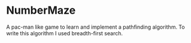 # NumberMaze
A pac-man like game to learn and implement a pathfinding algorithm.
To write this algorithm I used breadth-first search.
